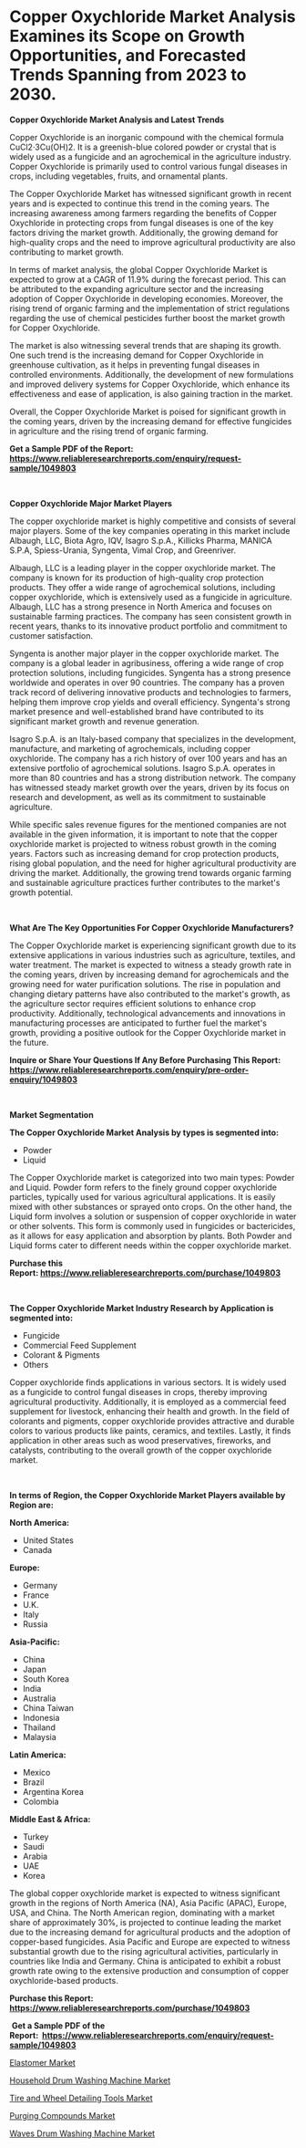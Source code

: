 <p><h1>Copper Oxychloride Market Analysis Examines its Scope on Growth Opportunities, and Forecasted Trends Spanning from 2023 to 2030.</h1></p><p><strong>Copper Oxychloride Market Analysis and Latest Trends</strong></p>
<p><p>Copper Oxychloride is an inorganic compound with the chemical formula CuCl2·3Cu(OH)2. It is a greenish-blue colored powder or crystal that is widely used as a fungicide and an agrochemical in the agriculture industry. Copper Oxychloride is primarily used to control various fungal diseases in crops, including vegetables, fruits, and ornamental plants.</p><p>The Copper Oxychloride Market has witnessed significant growth in recent years and is expected to continue this trend in the coming years. The increasing awareness among farmers regarding the benefits of Copper Oxychloride in protecting crops from fungal diseases is one of the key factors driving the market growth. Additionally, the growing demand for high-quality crops and the need to improve agricultural productivity are also contributing to market growth.</p><p>In terms of market analysis, the global Copper Oxychloride Market is expected to grow at a CAGR of 11.9% during the forecast period. This can be attributed to the expanding agriculture sector and the increasing adoption of Copper Oxychloride in developing economies. Moreover, the rising trend of organic farming and the implementation of strict regulations regarding the use of chemical pesticides further boost the market growth for Copper Oxychloride.</p><p>The market is also witnessing several trends that are shaping its growth. One such trend is the increasing demand for Copper Oxychloride in greenhouse cultivation, as it helps in preventing fungal diseases in controlled environments. Additionally, the development of new formulations and improved delivery systems for Copper Oxychloride, which enhance its effectiveness and ease of application, is also gaining traction in the market.</p><p>Overall, the Copper Oxychloride Market is poised for significant growth in the coming years, driven by the increasing demand for effective fungicides in agriculture and the rising trend of organic farming.</p></p>
<p><strong>Get a Sample PDF of the Report:&nbsp; <a href="https://www.reliableresearchreports.com/enquiry/request-sample/1049803">https://www.reliableresearchreports.com/enquiry/request-sample/1049803</a></strong></p>
<p>&nbsp;</p>
<p><strong>Copper Oxychloride Major Market Players</strong></p>
<p><p>The copper oxychloride market is highly competitive and consists of several major players. Some of the key companies operating in this market include Albaugh, LLC, Biota Agro, IQV, Isagro S.p.A., Killicks Pharma, MANICA S.P.A, Spiess-Urania, Syngenta, Vimal Crop, and Greenriver.</p><p>Albaugh, LLC is a leading player in the copper oxychloride market. The company is known for its production of high-quality crop protection products. They offer a wide range of agrochemical solutions, including copper oxychloride, which is extensively used as a fungicide in agriculture. Albaugh, LLC has a strong presence in North America and focuses on sustainable farming practices. The company has seen consistent growth in recent years, thanks to its innovative product portfolio and commitment to customer satisfaction.</p><p>Syngenta is another major player in the copper oxychloride market. The company is a global leader in agribusiness, offering a wide range of crop protection solutions, including fungicides. Syngenta has a strong presence worldwide and operates in over 90 countries. The company has a proven track record of delivering innovative products and technologies to farmers, helping them improve crop yields and overall efficiency. Syngenta's strong market presence and well-established brand have contributed to its significant market growth and revenue generation.</p><p>Isagro S.p.A. is an Italy-based company that specializes in the development, manufacture, and marketing of agrochemicals, including copper oxychloride. The company has a rich history of over 100 years and has an extensive portfolio of agrochemical solutions. Isagro S.p.A. operates in more than 80 countries and has a strong distribution network. The company has witnessed steady market growth over the years, driven by its focus on research and development, as well as its commitment to sustainable agriculture.</p><p>While specific sales revenue figures for the mentioned companies are not available in the given information, it is important to note that the copper oxychloride market is projected to witness robust growth in the coming years. Factors such as increasing demand for crop protection products, rising global population, and the need for higher agricultural productivity are driving the market. Additionally, the growing trend towards organic farming and sustainable agriculture practices further contributes to the market's growth potential.</p></p>
<p>&nbsp;</p>
<p><strong>What Are The Key Opportunities For Copper Oxychloride Manufacturers?</strong></p>
<p><p>The Copper Oxychloride market is experiencing significant growth due to its extensive applications in various industries such as agriculture, textiles, and water treatment. The market is expected to witness a steady growth rate in the coming years, driven by increasing demand for agrochemicals and the growing need for water purification solutions. The rise in population and changing dietary patterns have also contributed to the market's growth, as the agriculture sector requires efficient solutions to enhance crop productivity. Additionally, technological advancements and innovations in manufacturing processes are anticipated to further fuel the market's growth, providing a positive outlook for the Copper Oxychloride market in the future.</p></p>
<p><strong>Inquire or Share Your Questions If Any Before Purchasing This Report: <a href="https://www.reliableresearchreports.com/enquiry/pre-order-enquiry/1049803">https://www.reliableresearchreports.com/enquiry/pre-order-enquiry/1049803</a></strong></p>
<p>&nbsp;</p>
<p><strong>Market Segmentation</strong></p>
<p><strong>The Copper Oxychloride Market Analysis by types is segmented into:</strong></p>
<p><ul><li>Powder</li><li>Liquid</li></ul></p>
<p><p>The Copper Oxychloride market is categorized into two main types: Powder and Liquid. Powder form refers to the finely ground copper oxychloride particles, typically used for various agricultural applications. It is easily mixed with other substances or sprayed onto crops. On the other hand, the Liquid form involves a solution or suspension of copper oxychloride in water or other solvents. This form is commonly used in fungicides or bactericides, as it allows for easy application and absorption by plants. Both Powder and Liquid forms cater to different needs within the copper oxychloride market.</p></p>
<p><strong>Purchase this Report:&nbsp;<a href="https://www.reliableresearchreports.com/purchase/1049803">https://www.reliableresearchreports.com/purchase/1049803</a></strong></p>
<p>&nbsp;</p>
<p><strong>The Copper Oxychloride Market Industry Research by Application is segmented into:</strong></p>
<p><ul><li>Fungicide</li><li>Commercial Feed Supplement</li><li>Colorant & Pigments</li><li>Others</li></ul></p>
<p><p>Copper oxychloride finds applications in various sectors. It is widely used as a fungicide to control fungal diseases in crops, thereby improving agricultural productivity. Additionally, it is employed as a commercial feed supplement for livestock, enhancing their health and growth. In the field of colorants and pigments, copper oxychloride provides attractive and durable colors to various products like paints, ceramics, and textiles. Lastly, it finds application in other areas such as wood preservatives, fireworks, and catalysts, contributing to the overall growth of the copper oxychloride market.</p></p>
<p>&nbsp;</p>
<p><strong>In terms of Region, the Copper Oxychloride Market Players available by Region are:</strong></p>
<p>
    <p> <strong> North America: </strong>
        <ul>
            <li>United States</li>
            <li>Canada</li>
        </ul>
        </p> 
    <p> <strong> Europe: </strong>
        <ul>
            <li>Germany</li>
            <li>France</li>
            <li>U.K.</li>
            <li>Italy</li>
            <li>Russia</li>
        </ul>
        </p> 
    <p> <strong> Asia-Pacific: </strong>
        <ul>
            <li>China</li>
            <li>Japan</li>
            <li>South Korea</li>
            <li>India</li>
            <li>Australia</li>
            <li>China Taiwan</li>
            <li>Indonesia</li>
            <li>Thailand</li>
            <li>Malaysia</li>
        </ul>
        </p> 
    <p> <strong> Latin America: </strong>
        <ul>
            <li>Mexico</li>
            <li>Brazil</li>
            <li>Argentina Korea</li>
            <li>Colombia</li>
        </ul>
        </p> 
    <p> <strong> Middle East & Africa: </strong>
        <ul>
            <li>Turkey</li>
            <li>Saudi</li>
            <li>Arabia</li>
            <li>UAE</li>
            <li>Korea</li>
        </ul>
    </p>
    </p>
<p><p>The global copper oxychloride market is expected to witness significant growth in the regions of North America (NA), Asia Pacific (APAC), Europe, USA, and China. The North American region, dominating with a market share of approximately 30%, is projected to continue leading the market due to the increasing demand for agricultural products and the adoption of copper-based fungicides. Asia Pacific and Europe are expected to witness substantial growth due to the rising agricultural activities, particularly in countries like India and Germany. China is anticipated to exhibit a robust growth rate owing to the extensive production and consumption of copper oxychloride-based products.</p></p>
<p><strong>Purchase this Report: <a href="https://www.reliableresearchreports.com/purchase/1049803">https://www.reliableresearchreports.com/purchase/1049803</a></strong></p>
<p>&nbsp;<strong>Get a Sample PDF of the Report:&nbsp;&nbsp;<a href="https://www.reliableresearchreports.com/enquiry/request-sample/1049803">https://www.reliableresearchreports.com/enquiry/request-sample/1049803</a></strong></p>
<p><strong></strong></p>
<p><p><a href="https://github.com/scarol104/Market-Research-Report-List-1/blob/main/elastomer-market.md">Elastomer Market</a></p><p><a href="https://medium.com/@hesterorn1944/household-drum-washing-machine-market-comprehensive-assessment-by-type-application-and-geography-a1207e76758f">Household Drum Washing Machine Market</a></p><p><a href="https://medium.com/@eliasmann73/tire-and-wheel-detailing-tools-market-size-reveals-the-best-marketing-channels-in-global-industry-f6e745079cb0">Tire and Wheel Detailing Tools Market</a></p><p><a href="https://github.com/dzharov81/Market-Research-Report-List-1/blob/main/purging-compounds-market.md">Purging Compounds Market</a></p><p><a href="https://medium.com/@tobyyundt2023/waves-drum-washing-machine-market-size-cagr-trends-2024-2030-db5bb341d93f">Waves Drum Washing Machine Market</a></p></p>